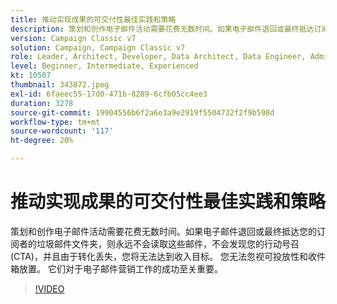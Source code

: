 ```yaml
---
title: 推动实现成果的可交付性最佳实践和策略
description: 策划和创作电子邮件活动需要花费无数时间。如果电子邮件退回或最终抵达订阅者的垃圾邮件文件夹，则它们将会……（请用60到160个字符描述）
version: Campaign Classic v7
solution: Campaign, Campaign Classic v7
role: Leader, Architect, Developer, Data Architect, Data Engineer, Admin, User
level: Beginner, Intermediate, Experienced
kt: 10507
thumbnail: 343872.jpeg
exl-id: 6faeec55-17d0-471b-8289-6cfb05cc4ee3
duration: 3278
source-git-commit: 19904556b6f2a6e3a9e2919f5504732f2f9b598d
workflow-type: tm+mt
source-wordcount: '117'
ht-degree: 20%

---
```


# 推动实现成果的可交付性最佳实践和策略

策划和创作电子邮件活动需要花费无数时间。如果电子邮件退回或最终抵达您的订阅者的垃圾邮件文件夹，则永远不会读取这些邮件，不会发现您的行动号召(CTA)，并且由于转化丢失，您将无法达到收入目标。 您无法忽视可投放性和收件箱放置。 它们对于电子邮件营销工作的成功至关重要。

>[!VIDEO](https://video.tv.adobe.com/v/343872/?quality=12&learn=on)
